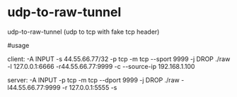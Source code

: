 # udp-to-raw-tunnel
udp-to-raw-tunnel  (udp to tcp with fake tcp header)

#usage

client:
-A INPUT -s 44.55.66.77/32 -p tcp -m tcp --sport 9999 -j DROP
./raw -l 127.0.0.1:6666 -r44.55.66.77:9999 -c --source-ip 192.168.1.100

server:
-A INPUT -p tcp -m tcp --dport 9999 -j DROP
./raw -l44.55.66.77:9999 -r 127.0.0.1:5555  -s
